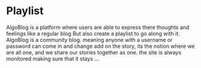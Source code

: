 # Playlist

AlgoBlog is a platform where users are able to express there thoughts and feelings like a regular blog
But also create a playlist to go along with it.  
AlgoBlog is a community blog. meaning anyone with a username or password can come in and change add on the story,
its the notion where we are all one, and we share our stories together as one.  the site is always monitored
making sure that it stays ...
